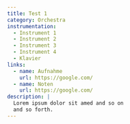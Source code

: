```yaml
---
title: Test 1
category: Orchestra
instrumentation:
  - Instrument 1
  - Instrument 2
  - Instrument 3
  - Instrument 4
  - Klavier
links:
  - name: Aufnahme
    url: https://google.com/
  - name: Noten
    url: https://google.com/
description: |
  Lorem ipsum dolor sit amed and so on
  and so forth.
---
```

